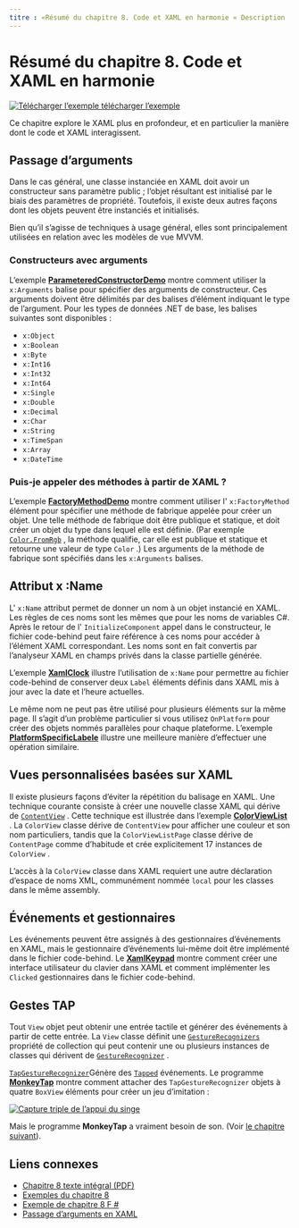 ```yaml
---
titre : «Résumé du chapitre 8. Code et XAML en harmonie « Description : » création d’Mobile Apps avec Xamarin.Forms : Résumé du chapitre 8. Code et XAML en harmonie "ms. Prod : xamarin ms. Technology : xamarin-Forms ms. AssetID : 5970DEEB-1FC9-4F78-B4F6-D403E16D22ED auteur : davidbritch ms. Author : dabritch ms. Date : 07/19/2018 No-Loc : [ Xamarin.Forms , Xamarin.Essentials ]
---
```


# <a name="summary-of-chapter-8-code-and-xaml-in-harmony"></a>Résumé du chapitre 8. Code et XAML en harmonie

[![Télécharger ](~/media/shared/download.png) l’exemple télécharger l’exemple](https://github.com/xamarin/xamarin-forms-book-samples/tree/master/Chapter08)

Ce chapitre explore le XAML plus en profondeur, et en particulier la manière dont le code et XAML interagissent.

## <a name="passing-arguments"></a>Passage d’arguments

Dans le cas général, une classe instanciée en XAML doit avoir un constructeur sans paramètre public ; l’objet résultant est initialisé par le biais des paramètres de propriété. Toutefois, il existe deux autres façons dont les objets peuvent être instanciés et initialisés.

Bien qu’il s’agisse de techniques à usage général, elles sont principalement utilisées en relation avec les modèles de vue MVVM.

### <a name="constructors-with-arguments"></a>Constructeurs avec arguments

L’exemple [**ParameteredConstructorDemo**](https://github.com/xamarin/xamarin-forms-book-samples/tree/master/Chapter08/ParameteredConstructorDemo) montre comment utiliser la `x:Arguments` balise pour spécifier des arguments de constructeur. Ces arguments doivent être délimités par des balises d’élément indiquant le type de l’argument. Pour les types de données .NET de base, les balises suivantes sont disponibles :

- `x:Object`
- `x:Boolean`
- `x:Byte`
- `x:Int16`
- `x:Int32`
- `x:Int64`
- `x:Single`
- `x:Double`
- `x:Decimal`
- `x:Char`
- `x:String`
- `x:TimeSpan`
- `x:Array`
- `x:DateTime`

### <a name="can-i-call-methods-from-xaml"></a>Puis-je appeler des méthodes à partir de XAML ?

L’exemple [**FactoryMethodDemo**](https://github.com/xamarin/xamarin-forms-book-samples/tree/master/Chapter08/FactoryMethodDemo) montre comment utiliser l' `x:FactoryMethod` élément pour spécifier une méthode de fabrique appelée pour créer un objet. Une telle méthode de fabrique doit être publique et statique, et doit créer un objet du type dans lequel elle est définie. (Par exemple [`Color.FromRgb`](xref:Xamarin.Forms.Color.FromRgb(System.Double,System.Double,System.Double)) , la méthode qualifie, car elle est publique et statique et retourne une valeur de type `Color` .) Les arguments de la méthode de fabrique sont spécifiés dans les `x:Arguments` balises.

## <a name="the-xname-attribute"></a>Attribut x :Name

L' `x:Name` attribut permet de donner un nom à un objet instancié en XAML. Les règles de ces noms sont les mêmes que pour les noms de variables C#. Après le retour de l' `InitializeComponent` appel dans le constructeur, le fichier code-behind peut faire référence à ces noms pour accéder à l’élément XAML correspondant. Les noms sont en fait convertis par l’analyseur XAML en champs privés dans la classe partielle générée.

L’exemple [**XamlClock**](https://github.com/xamarin/xamarin-forms-book-samples/tree/master/Chapter08/XamlClock) illustre l’utilisation de `x:Name` pour permettre au fichier code-behind de conserver deux `Label` éléments définis dans XAML mis à jour avec la date et l’heure actuelles.

Le même nom ne peut pas être utilisé pour plusieurs éléments sur la même page. Il s’agit d’un problème particulier si vous utilisez `OnPlatform` pour créer des objets nommés parallèles pour chaque plateforme. L’exemple [**PlatformSpecificLabele**](https://github.com/xamarin/xamarin-forms-book-samples/tree/master/Chapter08/PlatformSpecificLabels) illustre une meilleure manière d’effectuer une opération similaire.

## <a name="custom-xaml-based-views"></a>Vues personnalisées basées sur XAML

Il existe plusieurs façons d’éviter la répétition du balisage en XAML. Une technique courante consiste à créer une nouvelle classe XAML qui dérive de [`ContentView`](xref:Xamarin.Forms.ContentView) . Cette technique est illustrée dans l’exemple [**ColorViewList**](https://github.com/xamarin/xamarin-forms-book-samples/tree/master/Chapter08/ColorViewList) . La `ColorView` classe dérive de `ContentView` pour afficher une couleur et son nom particuliers, tandis que la `ColorViewListPage` classe dérive de `ContentPage` comme d’habitude et crée explicitement 17 instances de `ColorView` .

L’accès à la `ColorView` classe dans XAML requiert une autre déclaration d’espace de noms XML, communément nommée `local` pour les classes dans le même assembly.

## <a name="events-and-handlers"></a>Événements et gestionnaires

Les événements peuvent être assignés à des gestionnaires d’événements en XAML, mais le gestionnaire d’événements lui-même doit être implémenté dans le fichier code-behind. Le [**XamlKeypad**](https://github.com/xamarin/xamarin-forms-book-samples/tree/master/Chapter08/XamlKeypad) montre comment créer une interface utilisateur du clavier dans XAML et comment implémenter les `Clicked` gestionnaires dans le fichier code-behind.

## <a name="tap-gestures"></a>Gestes TAP

Tout `View` objet peut obtenir une entrée tactile et générer des événements à partir de cette entrée. La `View` classe définit une [`GestureRecognizers`](xref:Xamarin.Forms.View.GestureRecognizers) propriété de collection qui peut contenir une ou plusieurs instances de classes qui dérivent de [`GestureRecognizer`](xref:Xamarin.Forms.GestureRecognizer) .

[`TapGestureRecognizer`](xref:Xamarin.Forms.TapGestureRecognizer)Génère des [`Tapped`](xref:Xamarin.Forms.TapGestureRecognizer.Tapped) événements. Le programme [**MonkeyTap**](https://github.com/xamarin/xamarin-forms-book-samples/tree/master/Chapter08/MonkeyTap) montre comment attacher des `TapGestureRecognizer` objets à quatre `BoxView` éléments pour créer un jeu d’imitation :

[![Capture triple de l’appui du singe](images/ch08fg07-small.png "Jeu d’imitation")](images/ch08fg07-large.png#lightbox "Jeu d’imitation")

Mais le programme **MonkeyTap** a vraiment besoin de son. (Voir [le chapitre suivant](chapter09.md)).

## <a name="related-links"></a>Liens connexes

- [Chapitre 8 texte intégral (PDF)](https://download.xamarin.com/developer/xamarin-forms-book/XamarinFormsBook-Ch08-Apr2016.pdf)
- [Exemples du chapitre 8](https://github.com/xamarin/xamarin-forms-book-samples/tree/master/Chapter08)
- [Exemple de chapitre 8 F #](https://github.com/xamarin/xamarin-forms-book-samples/tree/master/Chapter08/FS/XamlKeypad)
- [Passage d’arguments en XAML](~/xamarin-forms/xaml/passing-arguments.md)
